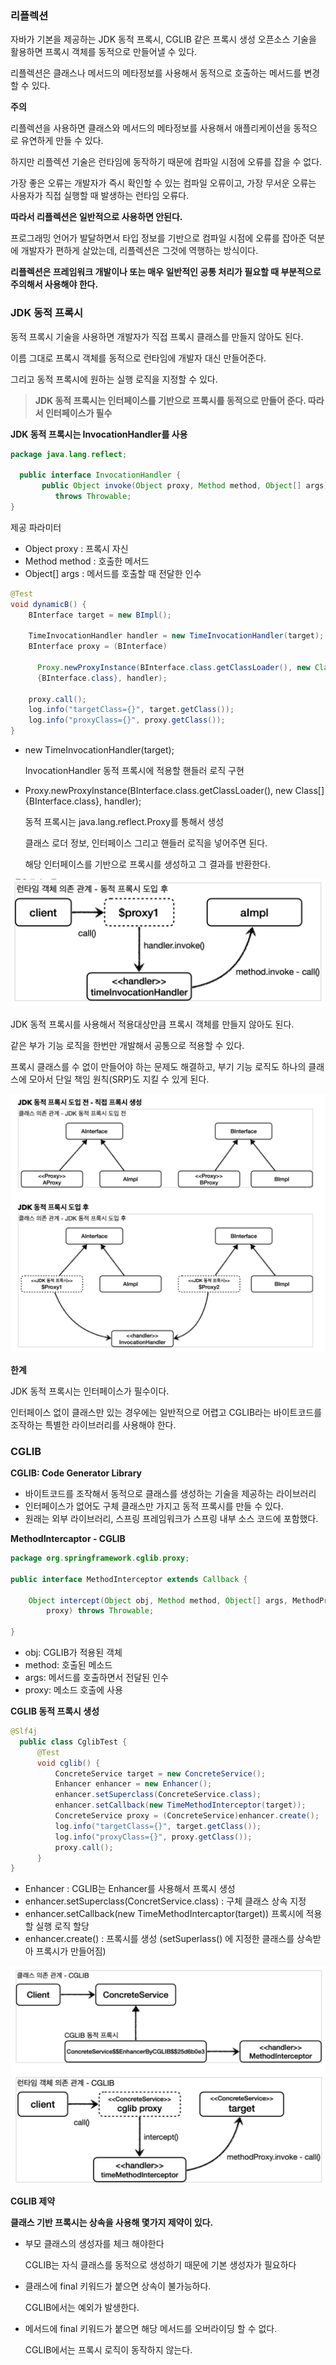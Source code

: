 ### 리플렉션

자바가 기본을 제공하는 JDK 동적 프록시, CGLIB 같은 프록시 생성 오픈소스 기술을 활용하면 프록시 객체를 동적으로 만들어낼 수 있다.

리플렉션은 클래스나 메서드의 메타정보를 사용해서 동적으로 호출하는 메서드를 변경할 수 있다.

**주의**

리플렉션을 사용하면 클래스와 메서드의 메타정보를 사용해서 애플리케이션을 동적으로 유연하게 만들 수 있다.

하지만 리플렉션 기술은 런타임에 동작하기 때문에 컴파일 시점에 오류를 잡을 수 없다.

가장 좋은 오류는 개발자가 즉시 확인할 수 있는 컴파일 오류이고, 가장 무서운 오류는 사용자가 직접 실행할 때 발생하는 런타임 오류다.

**따라서 리플렉션은 일반적으로 사용하면 안된다.**

프로그래밍 언어가 발달하면서 타입 정보를 기반으로 컴파일 시점에 오류를 잡아준 덕분에 개발자가 편하게 살았는데, 리플렉션은 그것에 역행하는 방식이다.

**리플렉션은 프레임워크 개발이나 또는 매우 일반적인 공통 처리가 필요할 때 부분적으로 주의해서 사용해야 한다.**

### JDK 동적 프록시

동적 프록시 기술을 사용하면 개발자가 직접 프록시 클래스를 만들지 않아도 된다.

이름 그대로 프록시 객체를 동적으로 런타임에 개발자 대신 만들어준다.

그리고 동적 프록시에 원하는 실행 로직을 지정할 수 있다.

> **JDK 동적 프록시는 인터페이스를 기반으로 프록시를 동적으로 만들어 준다.
따라서 인터페이스가 필수**
>

**JDK 동적 프록시는 InvocationHandler를 사용**

```java
package java.lang.reflect;

  public interface InvocationHandler {
       public Object invoke(Object proxy, Method method, Object[] args)
          throws Throwable;
}
```

제공 파라미터

- Object proxy : 프록시 자신
- Method method : 호출한 메서드
- Object[] args  : 메서드를 호출할 때 전달한 인수

```java
@Test
void dynamicB() {
    BInterface target = new BImpl();

    TimeInvocationHandler handler = new TimeInvocationHandler(target);
    BInterface proxy = (BInterface)

	  Proxy.newProxyInstance(BInterface.class.getClassLoader(), new Class[]
	  {BInterface.class}, handler);

    proxy.call();
    log.info("targetClass={}", target.getClass());
    log.info("proxyClass={}", proxy.getClass());
}
```

- new TimeInvocationHandler(target);

  InvocationHandler 동적 프록시에 적용할 핸들러 로직 구현

- Proxy.newProxyInstance(BInterface.class.getClassLoader(), new Class[]
  {BInterface.class}, handler);

  동적 프록시는 java.lang.reflect.Proxy를 통해서 생성

  클래스 로더 정보, 인터페이스 그리고 핸들러 로직을 넣어주면 된다.

  해당 인터페이스를 기반으로 프록시를 생성하고 그 결과를 반환한다.

![동적프록시1.png](image%2F%EB%8F%99%EC%A0%81%ED%94%84%EB%A1%9D%EC%8B%9C1.png)

JDK 동적 프록시를 사용해서 적용대상만큼 프록시 객체를 만들지 않아도 된다.

같은 부가 기능 로직을 한번만 개발해서 공통으로 적용할 수 있다.

프록시 클래스를 수 없이 만들어야 하는 문제도 해결하고, 부기 기능 로직도 하나의 클래스에 모아서 단일 책임 원칙(SRP)도 지킬 수 있게 된다.

![동적프록시2.png](image%2F%EB%8F%99%EC%A0%81%ED%94%84%EB%A1%9D%EC%8B%9C2.png)

**한계**

JDK 동적 프록시는 인터페이스가 필수이다.

인터페이스 없이 클래스만 있는 경우에는 일반적으로 어렵고 CGLIB라는 바이트코드를 조작하는 특별한 라이브러리를 사용해야 한다.

### CGLIB

**CGLIB: Code Generator Library**

- 바이트코드를 조작해서 동적으로 클래스를 생성하는 기술을 제공하는 라이브러리
- 인터페이스가 없어도 구체 클래스만 가지고 동적 프록시를 만들 수 있다.
- 원래는 외부 라이브러리, 스프링 프레임워크가 스프링 내부 소스 코드에 포함했다.

**MethodIntercaptor - CGLIB**

```java
package org.springframework.cglib.proxy;

public interface MethodInterceptor extends Callback {

    Object intercept(Object obj, Method method, Object[] args, MethodProxy
		proxy) throws Throwable;

}
```

- obj: CGLIB가 적용된 객체
- method: 호출된 메소드
- args: 메서드를 호출하면서 전달된 인수
- proxy: 메소드 호출에 사용

**CGLIB 동적 프록시 생성**

```java
@Slf4j
  public class CglibTest {
      @Test
      void cglib() {
          ConcreteService target = new ConcreteService();
          Enhancer enhancer = new Enhancer();
          enhancer.setSuperclass(ConcreteService.class);
          enhancer.setCallback(new TimeMethodInterceptor(target));
          ConcreteService proxy = (ConcreteService)enhancer.create();
          log.info("targetClass={}", target.getClass());
          log.info("proxyClass={}", proxy.getClass());
          proxy.call();
      }
}
```

- Enhancer : CGLIB는 Enhancer를 사용해서 프록시 생성
- enhancer.setSuperclass(ConcretService.class) : 구체 클래스 상속 지정
- enhancer.setCallback(new TimeMethodIntercaptor(target)) 프록시에 적용할 실행 로직 할당
- enhancer.create() : 프록시를 생성 (setSuperlass() 에 지정한 클래스를 상속받아 프록시가 만들어짐)

![동적프록시3.png](image%2F%EB%8F%99%EC%A0%81%ED%94%84%EB%A1%9D%EC%8B%9C3.png)

**CGLIB 제약**

**클래스 기반 프록시는 상속을 사용해 몇가지 제약이 있다.**

- 부모 클래스의 생성자를 체크 해야한다

  CGLIB는 자식 클래스를 동적으로 생성하기 때문에 기본 생성자가 필요하다

- 클래스에 final 키워드가 붙으면 상속이 불가능하다.

  CGLIB에서는 예외가 발생한다.





- 메서드에 final 키워드가 붙으면 해당 메서드를 오버라이딩 할 수 없다.

  CGLIB에서는 프록시 로직이 동작하지 않는다.